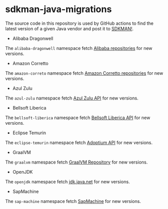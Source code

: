 # sdkman-java-migrations

The source code in this repository is used by GitHub actions to find the latest version of a given Java vendor and post it to [SDKMAN!](https://github.com/sdkman/).

* Alibaba Dragonwell

The `alibaba-dragonwell` namespace fetch [Alibaba repositories](https://github.com/alibaba/) for new versions.

* Amazon Corretto

The `amazon-correto` namespace fetch [Amazon Corretto repositories](https://github.com/corretto/) for new versions.

* Azul Zulu

The `azul-zulu` namespace fetch [Azul Zulu API](https://app.swaggerhub.com/apis-docs/azul/zulu-download-community/1.0) for new versions.

* Bellsoft Liberica

The `bellsoft-liberica` namespace fetch [Bellsoft Liberica API](https://api.bell-sw.com/api.html) for new versions.

* Eclipse Temurin

The `eclipse-temurin` namespace fetch [Adoptium API](https://api.adoptium.net/swagger-ui/) for new versions.

* GraalVM

The `graalvm` namespace fetch [GraalVM Repository](https://github.com/graalvm/graalvm-ce-builds) for new versions.

* OpenJDK

The `openjdk` namespace fetch [jdk.java.net](https://jdk.java.net/) for new versions.

* SapMachine

The `sap-machine` namespace fetch [SapMachine](https://sap.github.io/SapMachine/assets/data/sapmachine_releases.json) for new versions.
